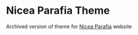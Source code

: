 # Nicea Parafia Theme

Archived version of theme for [Nicea Parafia](http://www.nicea-parafia.pl) website
